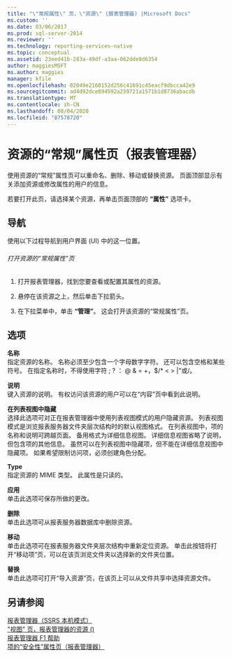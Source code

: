 ```yaml
---
title: "\"常规属性\" 页，\"资源\" (报表管理器) |Microsoft Docs"
ms.custom: ''
ms.date: 03/06/2017
ms.prod: sql-server-2014
ms.reviewer: ''
ms.technology: reporting-services-native
ms.topic: conceptual
ms.assetid: 23eed41b-283a-49df-a3aa-062dde8d6354
author: maggiesMSFT
ms.author: maggies
manager: kfile
ms.openlocfilehash: 02049e2160152d256c41691c45eacf9dbcca42e9
ms.sourcegitcommit: ad4d92dce894592a259721a1571b1d8736abacdb
ms.translationtype: MT
ms.contentlocale: zh-CN
ms.lasthandoff: 08/04/2020
ms.locfileid: "87578720"
---
```

# <a name="general-properties-page-resources-report-manager"></a>资源的“常规”属性页（报表管理器）
  使用资源的“常规”属性页可以重命名、删除、移动或替换资源。 页面顶部显示有关添加资源或修改属性的用户的信息。  
  
 若要打开此页，请选择某个资源，再单击页面顶部的 **“属性”** 选项卡。  
  
## <a name="navigation"></a>导航  
 使用以下过程导航到用户界面 (UI) 中的这一位置。  
  
###### <a name="to-open-the-general-properties-page-for-a-resource"></a>打开资源的“常规属性”页  
  
1.  打开报表管理器，找到您要查看或配置其属性的资源。  
  
2.  悬停在该资源之上，然后单击下拉箭头。  
  
3.  在下拉菜单中，单击 **“管理”**。 这会打开该资源的“常规属性”页。  
  
## <a name="options"></a>选项  
 **名称**  
 指定资源的名称。 名称必须至少包含一个字母数字字符。 还可以包含空格和某些符号。 在指定名称时，不得使用字符 ; ? ： \@ & = +，$/* \< > |"或/。  
  
 **说明**  
 键入资源的说明。 有权访问该资源的用户可以在“内容”页中看到此说明。  
  
 **在列表视图中隐藏**  
 选择此选项可对正在报表管理器中使用列表视图模式的用户隐藏资源。 列表视图模式是浏览报表服务器文件夹层次结构时的默认视图格式。 在列表视图中，项的名称和说明可跨越页面。 备用格式为详细信息视图。 详细信息视图省略了说明，但包含项的其他信息。 虽然可以在列表视图中隐藏项，但不能在详细信息视图中隐藏项。 如果希望限制访问项，必须创建角色分配。  
  
 **Type**  
 指定资源的 MIME 类型。 此属性是只读的。  
  
 **应用**  
 单击此选项可保存所做的更改。  
  
 **删除**  
 单击此选项可从报表服务器数据库中删除资源。  
  
 **移动**  
 单击此选项可在报表服务器文件夹层次结构中重新定位资源。 单击此按钮将打开“移动项”页，可以在该页浏览文件夹以选择新的文件夹位置。  
  
 **替换**  
 单击此选项可打开“导入资源”页，在该页上可以从文件共享中选择资源文件。  
  
## <a name="see-also"></a>另请参阅  
 [报表管理器（SSRS 本机模式）](../../2014/reporting-services/report-manager-ssrs-native-mode.md)   
 ["视图" 页，报表管理器的资源 &#40;&#41;](../../2014/reporting-services/view-page-resources-report-manager.md)   
 [报表管理器 F1 帮助](../../2014/reporting-services/report-manager-f1-help.md)   
 [项的“安全性”属性页（报表管理器）](../../2014/reporting-services/security-properties-page-items-report-manager.md)  
  
  
